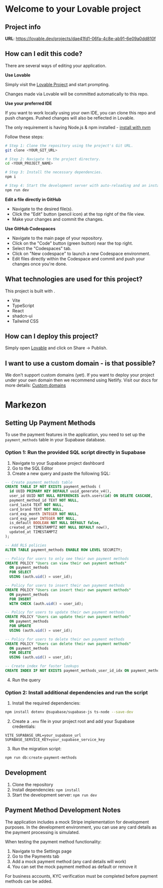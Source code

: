 # Welcome to your Lovable project

## Project info

**URL**: https://lovable.dev/projects/dae41fd1-06fa-4c8e-ab91-6e09a0dd810f

## How can I edit this code?

There are several ways of editing your application.

**Use Lovable**

Simply visit the [Lovable Project](https://lovable.dev/projects/dae41fd1-06fa-4c8e-ab91-6e09a0dd810f) and start prompting.

Changes made via Lovable will be committed automatically to this repo.

**Use your preferred IDE**

If you want to work locally using your own IDE, you can clone this repo and push changes. Pushed changes will also be reflected in Lovable.

The only requirement is having Node.js & npm installed - [install with nvm](https://github.com/nvm-sh/nvm#installing-and-updating)

Follow these steps:

```sh
# Step 1: Clone the repository using the project's Git URL.
git clone <YOUR_GIT_URL>

# Step 2: Navigate to the project directory.
cd <YOUR_PROJECT_NAME>

# Step 3: Install the necessary dependencies.
npm i

# Step 4: Start the development server with auto-reloading and an instant preview.
npm run dev
```

**Edit a file directly in GitHub**

- Navigate to the desired file(s).
- Click the "Edit" button (pencil icon) at the top right of the file view.
- Make your changes and commit the changes.

**Use GitHub Codespaces**

- Navigate to the main page of your repository.
- Click on the "Code" button (green button) near the top right.
- Select the "Codespaces" tab.
- Click on "New codespace" to launch a new Codespace environment.
- Edit files directly within the Codespace and commit and push your changes once you're done.

## What technologies are used for this project?

This project is built with .

- Vite
- TypeScript
- React
- shadcn-ui
- Tailwind CSS

## How can I deploy this project?

Simply open [Lovable](https://lovable.dev/projects/dae41fd1-06fa-4c8e-ab91-6e09a0dd810f) and click on Share -> Publish.

## I want to use a custom domain - is that possible?

We don't support custom domains (yet). If you want to deploy your project under your own domain then we recommend using Netlify. Visit our docs for more details: [Custom domains](https://docs.lovable.dev/tips-tricks/custom-domain/)

# Markezon

## Setting Up Payment Methods

To use the payment features in the application, you need to set up the `payment_methods` table in your Supabase database.

### Option 1: Run the provided SQL script directly in Supabase

1. Navigate to your Supabase project dashboard
2. Go to the SQL Editor
3. Create a new query and paste the following SQL:

```sql
-- Create payment_methods table
CREATE TABLE IF NOT EXISTS payment_methods (
  id UUID PRIMARY KEY DEFAULT uuid_generate_v4(),
  user_id UUID NOT NULL REFERENCES auth.users(id) ON DELETE CASCADE,
  payment_method_id TEXT NOT NULL,
  card_last4 TEXT NOT NULL,
  card_brand TEXT NOT NULL,
  card_exp_month INTEGER NOT NULL,
  card_exp_year INTEGER NOT NULL,
  is_default BOOLEAN NOT NULL DEFAULT false,
  created_at TIMESTAMPTZ NOT NULL DEFAULT now(),
  updated_at TIMESTAMPTZ
);

-- Add RLS policies
ALTER TABLE payment_methods ENABLE ROW LEVEL SECURITY;

-- Policy for users to only see their own payment methods
CREATE POLICY "Users can view their own payment methods"
  ON payment_methods
  FOR SELECT
  USING (auth.uid() = user_id);

-- Policy for users to insert their own payment methods
CREATE POLICY "Users can insert their own payment methods"
  ON payment_methods
  FOR INSERT
  WITH CHECK (auth.uid() = user_id);

-- Policy for users to update their own payment methods
CREATE POLICY "Users can update their own payment methods"
  ON payment_methods
  FOR UPDATE
  USING (auth.uid() = user_id);

-- Policy for users to delete their own payment methods
CREATE POLICY "Users can delete their own payment methods"
  ON payment_methods
  FOR DELETE
  USING (auth.uid() = user_id);

-- Create index for faster lookups
CREATE INDEX IF NOT EXISTS payment_methods_user_id_idx ON payment_methods (user_id);
```

4. Run the query

### Option 2: Install additional dependencies and run the script

1. Install the required dependencies:

```bash
npm install dotenv @supabase/supabase-js ts-node --save-dev
```

2. Create a `.env` file in your project root and add your Supabase credentials:

```
VITE_SUPABASE_URL=your_supabase_url
SUPABASE_SERVICE_KEY=your_supabase_service_key
```

3. Run the migration script:

```bash
npm run db:create-payment-methods
```

## Development

1. Clone the repository
2. Install dependencies: `npm install`
3. Start the development server: `npm run dev`

## Payment Method Development Notes

The application includes a mock Stripe implementation for development purposes. In the development environment, you can use any card details as the payment processing is simulated.

When testing the payment method functionality:

1. Navigate to the Settings page
2. Go to the Payments tab
3. Add a mock payment method (any card details will work)
4. You can set the mock payment method as default or remove it

For business accounts, KYC verification must be completed before payment methods can be added.
